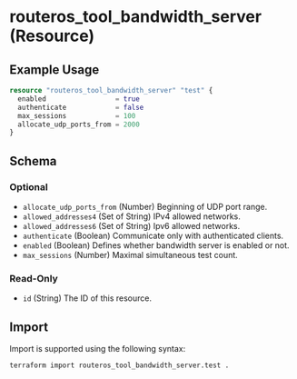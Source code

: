 # routeros_tool_bandwidth_server (Resource)


## Example Usage
```terraform
resource "routeros_tool_bandwidth_server" "test" {
  enabled                 = true
  authenticate            = false
  max_sessions            = 100
  allocate_udp_ports_from = 2000
}
```

<!-- schema generated by tfplugindocs -->
## Schema

### Optional

- `allocate_udp_ports_from` (Number) Beginning of UDP port range.
- `allowed_addresses4` (Set of String) IPv4 allowed networks.
- `allowed_addresses6` (Set of String) Ipv6 allowed networks.
- `authenticate` (Boolean) Communicate only with authenticated clients.
- `enabled` (Boolean) Defines whether bandwidth server is enabled or not.
- `max_sessions` (Number) Maximal simultaneous test count.

### Read-Only

- `id` (String) The ID of this resource.

## Import
Import is supported using the following syntax:
```shell
terraform import routeros_tool_bandwidth_server.test .
```

